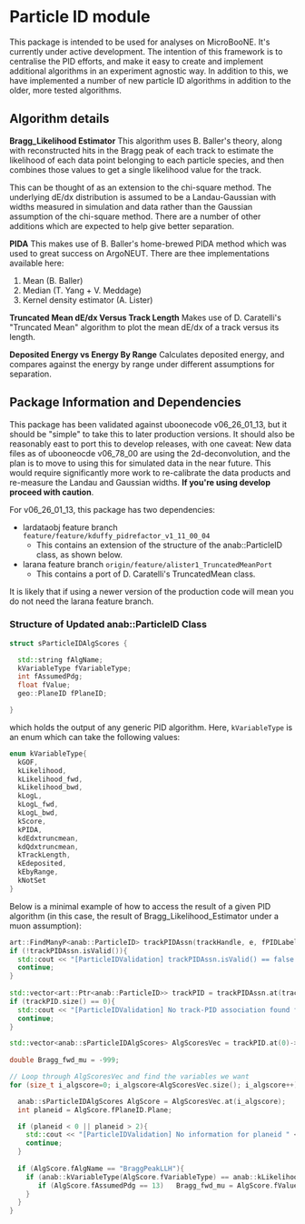 # Particle ID module

This package is intended to be used for analyses on MicroBooNE. It's currently under active development. The intention of this framework is to centralise the PID efforts, and make it easy to create and implement additional algorithms in an experiment agnostic way. In addition to this, we have implemented a number of new particle ID algorithms in addition to the older, more tested algorithms.

## Algorithm details

__Bragg_Likelihood Estimator__
This algorithm uses B. Baller's theory, along with reconstructed hits in the Bragg peak of each track to estimate the likelihood of each data point belonging to each particle species, and then combines those values to get a single likelihood value for the track.

This can be thought of as an extension to the chi-square method. The underlying dE/dx distribution is assumed to be a Landau-Gaussian with widths measured in simulation and data rather than the Gaussian assumption of the chi-square method. There are a number of other additions which are expected to help give better separation.

__PIDA__
This makes use of B. Baller's home-brewed PIDA method which was used to great success on ArgoNEUT. There are thee implementations available here:
1. Mean (B. Baller)
2. Median (T. Yang + V. Meddage)
3. Kernel density estimator (A. Lister)

__Truncated Mean dE/dx Versus Track Length__
Makes use of D. Caratelli's "Truncated Mean" algorithm to plot the mean dE/dx of a track versus its length.

__Deposited Energy vs Energy By Range__
Calculates deposited energy, and compares against the energy by range under different assumptions for separation.

## Package Information and Dependencies

This package has been validated against uboonecode v06_26_01_13, but it should be "simple" to take this to later production versions. It should also be reasonably east to port this to develop releases, with one caveat: New data files as of ubooneocde v06_78_00 are using the 2d-deconvolution, and the plan is to move to using this for simulated data in the near future. This would require significantly more work to re-calibrate the data products and re-measure the Landau and Gaussian widths. **If you're using develop proceed with caution**. 

For v06_26_01_13, this package has two dependencies: 
- lardataobj feature branch `feature/feature/kduffy_pidrefactor_v1_11_00_04` 
  - This contains an extension of the structure of the anab::ParticleID class, as shown below.
- larana feature branch `origin/feature/alister1_TruncatedMeanPort` 
  - This contains a port of D. Caratelli's TruncatedMean class.

It is likely that if using a newer version of the production code will mean you do not need the larana feature branch.

### Structure of Updated anab::ParticleID Class

```cpp
struct sParticleIDAlgScores {

  std::string fAlgName;
  kVariableType fVariableType;
  int fAssumedPdg;
  float fValue;
  geo::PlaneID fPlaneID;

}

```

which holds the output of any generic PID algorithm. Here, `kVariableType` is an enum which can take the following values:

```cpp
enum kVariableType{
  kGOF,
  kLikelihood,
  kLikelihood_fwd,
  kLikelihood_bwd,
  kLogL,
  kLogL_fwd,
  kLogL_bwd,
  kScore,
  kPIDA,
  kdEdxtruncmean,
  kdQdxtruncmean,
  kTrackLength,
  kEdeposited,
  kEbyRange,
  kNotSet
}
```

Below is a minimal example of how to access the result of a given PID algorithm (in this case, the result of Bragg_Likelihood_Estimator under a muon assumption):

```cpp
art::FindManyP<anab::ParticleID> trackPIDAssn(trackHandle, e, fPIDLabel);
if (!trackPIDAssn.isValid()){
  std::cout << "[ParticleIDValidation] trackPIDAssn.isValid() == false. Skipping track." << std::endl;
  continue;
}
    
std::vector<art::Ptr<anab::ParticleID>> trackPID = trackPIDAssn.at(track->ID());
if (trackPID.size() == 0){
  std::cout << "[ParticleIDValidation] No track-PID association found for trackID " << track->ID() << ". Skipping track." << std::endl;
  continue;
}

std::vector<anab::sParticleIDAlgScores> AlgScoresVec = trackPID.at(0)->ParticleIDAlgScores();
    
double Bragg_fwd_mu = -999;

// Loop through AlgScoresVec and find the variables we want
for (size_t i_algscore=0; i_algscore<AlgScoresVec.size(); i_algscore++){

  anab::sParticleIDAlgScores AlgScore = AlgScoresVec.at(i_algscore);
  int planeid = AlgScore.fPlaneID.Plane;

  if (planeid < 0 || planeid > 2){
    std::cout << "[ParticleIDValidation] No information for planeid " << planeid << std::endl;
    continue;
  }
  
  if (AlgScore.fAlgName == "BraggPeakLLH"){
    if (anab::kVariableType(AlgScore.fVariableType) == anab::kLikelihood_fwd){
       if (AlgScore.fAssumedPdg == 13)   Bragg_fwd_mu = AlgScore.fValue;
    }
  }
}
```
